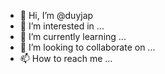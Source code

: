 - 👋 Hi, I’m @duyjap
- 👀 I’m interested in ...
- 🌱 I’m currently learning ...
- 💞️ I’m looking to collaborate on ...
- 📫 How to reach me ...

<!---
duyjap/duyjap is a ✨ special ✨ repository because its `README.md` (this file) appears on your GitHub profile.
You can click the Preview link to take a look at your changes.
--->

